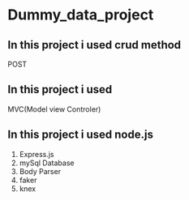 # Dummy_data_project

## In this project i used crud method

 POST

## In this project i used 

 MVC(Model view Controler)

## In this project i used node.js

1. Express.js
2. mySql Database
3. Body Parser
4. faker
5. knex
